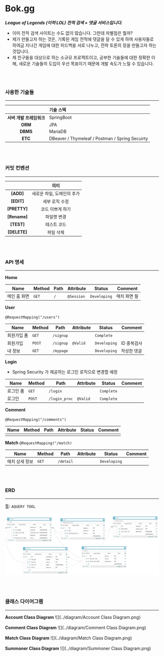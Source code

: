 # Bok.gg


***League of Legends (이하 LOL) 전적 검색 +  댓글 서비스입니다.***

- 이미 전적 검색 사이트는 수도 없이 많습니다. 그런데 차별점은 뭘까?
- 제가 만들고자 하는 것은, 기록된 게임 전적에 댓글을 달 수 있게 하여 사용자들로 하여금 지나간 게임에 대한 피드백을 서로 나누고, 전략 토론의 장을 만들고자 하는 것입니다.
- 제 친구들을 대상으로 하는 소규모 프로젝트이고, 공부한 기술들에 대한 정확한 이해, 새로운 기술들의 도입이 우선 목표이기 때문에 개발 속도가 느릴 수 있습니다.

<br><br>

### 사용한 기술들

***



|                          | 기술 스택                                       |
| :----------------------: | :---------------------------------------------- |
| **서버 개발 프레임워크** | SpringBoot                                      |
|         **ORM**          | JPA                                             |
|         **DBMS**         | MariaDB                                         |
|         **ETC**          | DBeaver / Thymeleaf / Postman / Spring Secuirty |

<br><br>

### 커밋 컨벤션

***



|              |            의미            |
| :----------: | :------------------------: |
|  **[ADD]**   | 새로운 파일, 도메인의 추가 |
|  **[EDIT]**  |       세부 로직 수정       |
| **[PRETTY]** |      코드 이쁘게 하기      |
| **[Rename]** |        파일명 변경         |
|  **[TEST]**  |        테스트 코드         |
| **[DELETE]** |         파일 삭제          |


<br><br>

### API 명세

***

**Home**

| Name         | Method | Path | Attribute  | Status       | Comment      |
| ------------ | ------ | ---- | ---------- | ------------ | ------------ |
| 메인 홈 화면 | `GET`  | `/`  | `@Session` | `Developing` | 매치 화면 필 |



**User**

`@RequestMapping("/users")`

| Name        | Method | Path      | Attribute | Status       | Comment     |
| ----------- | ------ | --------- | --------- | ------------ | ----------- |
| 회원가입 폼 | `GET`  | `/signup` |           | `Complete`   |             |
| 회원가입    | `POST` | `/signup` | `@Valid`  | `Developing` | ID 중복검사 |
| 내 정보     | `GET`  | `/mypage` |           | `Developing` | 작성한 댓글 |



**Login**

- Spring Security 가 제공하는 로그인 로직으로 변경할 예정

| Name      | Method | Path          | Attribute | Status     | Comment |
| --------- | ------ | ------------- | --------- | ---------- | ------- |
| 로그인 폼 | `GET`  | `/login`      |           | `Complete` |         |
| 로그인    | `POST` | `/login_proc` | `@Valid`  | `Complete` |         |



**Comment**

`@RequestMapping("/comments")`

| Name | Method | Path | Attribute | Status | Comment |
| ---- | ------ | ---- | --------- | ------ | ------- |
|      |        |      |           |        |         |

**Match**
`@RequestMapping("/match)`

| Name     | Method | Path      | Attribute | Status       | Comment |
|----------|-------|-----------| --------- |--------------|------|
| 매치 상세 정보 | `GET` | `/detail` |           | `Developing` |      |



<br>

<br>

### ERD 

***

툴: `AQUERY TOOL`

![](ERD.png)

<br>
<br>

### 클래스 다이어그램
***

**Account Class Diagram**
![](../diagram/Account Class Diagram.png)
<br><br>
**Comment Class Diagram**
![](../diagram/Comment Class Diagram.png)
<br><br>
**Match Class Diagram**
![](../diagram/Match Class Diagram.png)
<br><br>
**Summoner Class Diagram**
![](../diagram/Summoner Class Diagram.png)
